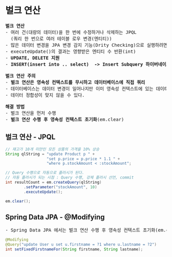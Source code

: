 # 벌크 연산
<pre>
<b>벌크 연산</b>
- 여러 건(대량의 데이터)을 한 번에 수정하거나 삭제하는 JPQL
  (쿼리 한 번으로 여러 테이블 로우 변경(엔티티))
- 많은 데이터 변경을 JPA 변경 감지 기능(Drity Checking)으로 실행하려면 너무 많은 SQL이 실행된다.
- executeUpdate()의 결과는 영향받은 엔티티 수 반환(int)
- <b>UPDATE, DELETE 지원</b>
- <b>INSERT(insert into .. select)  -> Insert Subquery 하이버네이트 지원</b>

<b>벌크 연산 주의</b>
- <b>벌크 연산은 영속성 컨텍스트를 무시하고 데이터베이스에 직접 쿼리</b>
- 데이터베이스는 데이터 변경이 일어나지만 이미 영속성 컨텍스트에 있는 데이터는 변경이 일어나지 않는다.
- 데이터 정합성이 맞지 않을 수 있다.

<b>해결 방법</b>
- 벌크 연산을 먼저 수행
- <b>벌크 연산 수행 후 영속성 컨텍스트 초기화</b>(em.clear)
</pre>
## 벌크 연산 - JPQL
```java
// 재고가 10개 미만인 모든 상품의 가격을 10% 상승
String qlString = "update Product p " +
                  "set p.price = p.price * 1.1 " + 
                  "where p.stockAmount < :stockAmount";

// Query 수행으로 자동으로 플러시가 된다.
// 자동 플러시가 되는 시점 : Query 수행, 강제 플러시 선언, commit
int resultCount = em.createQuery(qlString)
        .setParameter("stockAmount", 10)
        .executeUpdate();

em.clear();
```
## Spring Data JPA - @Modifying
<pre>
- Spring Data JPA 에서는 벌크 연산 수행 후 영속성 컨텍스트 초기화(em.clear)를 위해 <a href="https://docs.spring.io/spring-data/jpa/docs/current/reference/html/#jpa.modifying-queries">@Modifying</a>을 사용한다.
</pre>
```java
@Modifying
@Query("update User u set u.firstname = ?1 where u.lastname = ?2")
int setFixedFirstnameFor(String firstname, String lastname);
```
